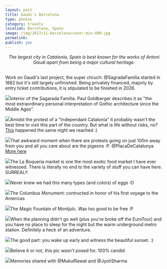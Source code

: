 ```yaml
---
layout: post
title: Gaudi's Barcelona
type: photos
category: travels
location: Barcelona, Spain
image: /img/2017/11-barcelona/cover-min-400.jpg
permalink: 
publish: yes
---
```

<!-- http://compressjpeg.com -->
<!-- http://compressimage.toolur.com/ -->
<center><i>
The largest city in Catalonia, Spain is best known for the works of Antoni Gaudí apart from being a major cultural heritage. 
</i></center>
<br>
<p class="center"><img src="{{site.baseurl}}/img/2017/11-barcelona/cover-min.jpg" alt="">Work on Gaudi's last project, the super chruch: @SagradaFamília started in 1882 but it's still largely unfinished. Being privately financed, majorly by entry ticket contributions, it is stipulated to be finished in 2026.</p>

<p class="center"><img src="{{site.baseurl}}/img/2017/11-barcelona/1-min.jpg">Interior of the Sagarada Familia. Paul Goldberger describes it as "the most extraordinary personal interpretation of Gothic architecture since the Middle Ages".</p>

<p class="center"><img src="{{site.baseurl}}/img/2017/11-barcelona/2-min.jpg">Amidst the protest of a "Independant Catalonia" it probably wasn't the best time to visit this part of the country. But what is life without risks, no?<br><a href="http://www.cbc.ca/news/world/catalonia-march-barcelona-leaders-referendum-release-1.4399182" target="_blank">This</a> happened the same night we reached :)</p>

<p class="center"><img src="{{site.baseurl}}/img/2017/11-barcelona/5-min.jpg">That awkward moment when there are protests going on just 100m away from you and all you care about are the pigeons :P. @PlacaDeCatalunya
<br><a href="https://www.instagram.com/p/BbeVqWNh0tI/?taken-by=goelrohan">More here</a></p>

<p class="center"><img src="{{site.baseurl}}/img/2017/11-barcelona/3-min.jpg">The La Boqueria market is one the most exotic food market I have ever witnessed. There is literally no end to the variety of stuff you can have here. SURREAL!!</p>

<p class="center"><img src="{{site.baseurl}}/img/2017/11-barcelona/4-min.jpg">Never knew we had this many types (and colors) of eggs :O</p>

<p class="center"><img src="{{site.baseurl}}/img/2017/11-barcelona/6-min.jpg">The Columbus Monument: contructed in honor of his first voyage to the Americas</p>

<p class="center"><img src="{{site.baseurl}}/img/2017/11-barcelona/7-min.jpg">The Magic Fountain of Montjuïc. Was too good to be free :P</p>

<p class="center"><img src="{{site.baseurl}}/img/2017/11-barcelona/8-min.jpg">When the planning didn't go well (plus you're broke off the EuroTour) and you have no place to sleep for the night but the warm underground metro station. Definitely a heck of an adventure.</p>

<p class="center"><img src="{{site.baseurl}}/img/2017/11-barcelona/9-min.jpg">The good part: you wake up early and witness the beautiful sunset. :)</p>

<p class="center"><img src="{{site.baseurl}}/img/2017/11-barcelona/10-min.jpg">Believe it or not, this pic wasn't posed for. 100% candid</p>

<p class="center"><img src="{{site.baseurl}}/img/2017/11-barcelona/11-min.jpg">Memories shared with @MukulRawat and @JyotiSharma</p>